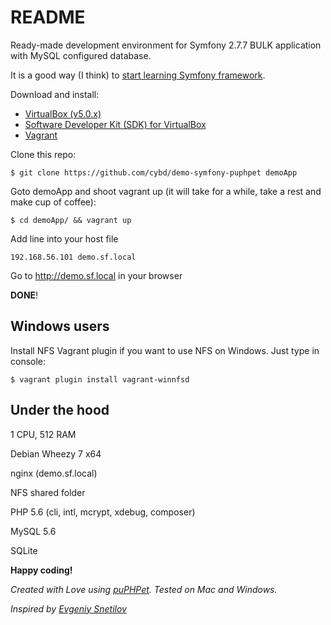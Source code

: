 # README #

Ready-made development environment for Symfony 2.7.7 BULK application with MySQL configured database.

It is a good way (I think) to [start learning Symfony framework](http://symfony.com/doc/current/book/page_creation.html).

Download and install:

* [VirtualBox (v5.0.x)](https://www.virtualbox.org/wiki/Downloads)
* [Software Developer Kit (SDK) for VirtualBox](http://download.virtualbox.org/virtualbox/5.0.10/VirtualBoxSDK-5.0.10-104061.zip)
* [Vagrant](https://www.vagrantup.com/downloads.html)

Clone this repo:

```
$ git clone https://github.com/cybd/demo-symfony-puphpet demoApp
```

Goto demoApp and shoot vagrant up (it will take for a while, take a rest and make cup of coffee):

```
$ cd demoApp/ && vagrant up
```

Add line into your host file


```
192.168.56.101 demo.sf.local
```

Go to http://demo.sf.local in your browser

**DONE**!

## Windows users ##
Install NFS Vagrant plugin if you want to use NFS on Windows. Just type in console:


```
$ vagrant plugin install vagrant-winnfsd
```



## Under the hood ##

1 CPU, 512 RAM

Debian Wheezy 7 x64

nginx (demo.sf.local)

NFS shared folder

PHP 5.6 (cli, intl, mcrypt, xdebug, composer)

MySQL 5.6

SQLite

**Happy coding!**

*Created with Love using [puPHPet](https://puphpet.com/). Tested on Mac and Windows.*

*Inspired by [Evgeniy Snetilov](https://github.com/evgeniysnetilov)*
